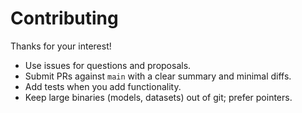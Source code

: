 # Contributing

Thanks for your interest!

- Use issues for questions and proposals.
- Submit PRs against `main` with a clear summary and minimal diffs.
- Add tests when you add functionality.
- Keep large binaries (models, datasets) out of git; prefer pointers.
